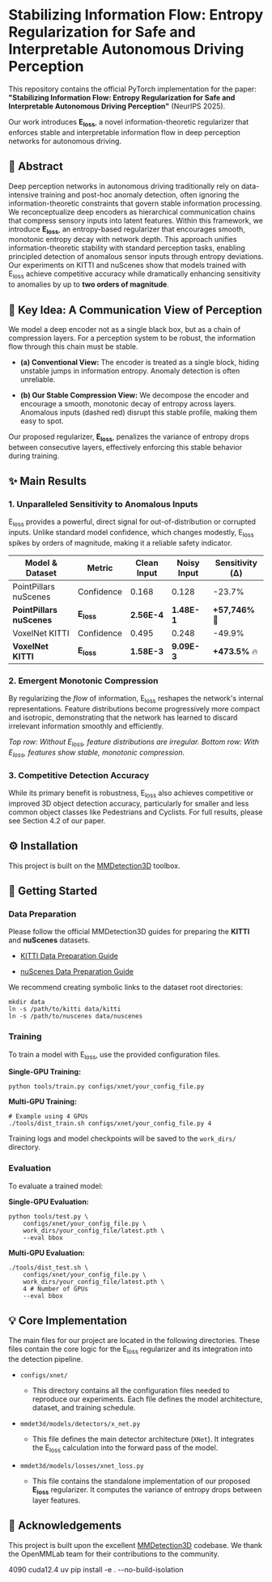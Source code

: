 # Stabilizing Information Flow: Entropy Regularization for Safe and Interpretable Autonomous Driving Perception

This repository contains the official PyTorch implementation for the paper: **"Stabilizing Information Flow: Entropy Regularization for Safe and Interpretable Autonomous Driving Perception"** (NeurIPS 2025).

Our work introduces **E<sub>loss</sub>**, a novel information-theoretic regularizer that enforces stable and interpretable information flow in deep perception networks for autonomous driving.

## 🎯 Abstract

Deep perception networks in autonomous driving traditionally rely on data-intensive training and post-hoc anomaly detection, often ignoring the information-theoretic constraints that govern stable information processing. We reconceptualize deep encoders as hierarchical communication chains that compress sensory inputs into latent features. Within this framework, we introduce **E<sub>loss</sub>**, an entropy-based regularizer that encourages smooth, monotonic entropy decay with network depth. This approach unifies information-theoretic stability with standard perception tasks, enabling principled detection of anomalous sensor inputs through entropy deviations. Our experiments on KITTI and nuScenes show that models trained with E<sub>loss</sub> achieve competitive accuracy while dramatically enhancing sensitivity to anomalies by up to **two orders of magnitude**.

## 🔑 Key Idea: A Communication View of Perception

We model a deep encoder not as a single black box, but as a chain of compression layers. For a perception system to be robust, the information flow through this chain must be stable.

* **(a) Conventional View:** The encoder is treated as a single block, hiding unstable jumps in information entropy. Anomaly detection is often unreliable.

* **(b) Our Stable Compression View:** We decompose the encoder and encourage a smooth, monotonic decay of entropy across layers. Anomalous inputs (dashed red) disrupt this stable profile, making them easy to spot.

Our proposed regularizer, **E<sub>loss</sub>**, penalizes the variance of entropy drops between consecutive layers, effectively enforcing this stable behavior during training.

## ✨ Main Results

### 1. Unparalleled Sensitivity to Anomalous Inputs

E<sub>loss</sub> provides a powerful, direct signal for out-of-distribution or corrupted inputs. Unlike standard model confidence, which changes modestly, E<sub>loss</sub> spikes by orders of magnitude, making it a reliable safety indicator.

| **Model & Dataset**       | **Metric**           | **Clean Input** | **Noisy Input** | **Sensitivity (Δ)** |
| ------------------------- | -------------------- | --------------- | --------------- | ------------------- |
| PointPillars nuScenes     | Confidence           | 0.168           | 0.128           | -23.7%              |
| **PointPillars nuScenes** | **E<sub>loss</sub>** | **2.56E-4**     | **1.48E-1**     | **+57,746%** 🚀      |
| VoxelNet KITTI            | Confidence           | 0.495           | 0.248           | -49.9%              |
| **VoxelNet KITTI**        | **E<sub>loss</sub>** | **1.58E-3**     | **9.09E-3**     | **+473.5%** 🔥       |

### 2. Emergent Monotonic Compression

By regularizing the *flow* of information, E<sub>loss</sub> reshapes the network's internal representations. Feature distributions become progressively more compact and isotropic, demonstrating that the network has learned to discard irrelevant information smoothly and efficiently.

*Top row: Without E<sub>loss</sub>, feature distributions are irregular. Bottom row: With E<sub>loss</sub>, features show stable, monotonic compression.*

### 3. Competitive Detection Accuracy

While its primary benefit is robustness, E<sub>loss</sub> also achieves competitive or improved 3D object detection accuracy, particularly for smaller and less common object classes like Pedestrians and Cyclists. For full results, please see Section 4.2 of our paper.

## ⚙️ Installation

This project is built on the [MMDetection3D](https://github.com/open-mmlab/mmdetection3d) toolbox.


## 🚀 Getting Started

### Data Preparation

Please follow the official MMDetection3D guides for preparing the **KITTI** and **nuScenes** datasets.

* [KITTI Data Preparation Guide](https://mmdetection3d.readthedocs.io/en/latest/advanced_guides/datasets/kitti.html)

* [nuScenes Data Preparation Guide](https://mmdetection3d.readthedocs.io/en/latest/advanced_guides/datasets/nuscenes.html)

We recommend creating symbolic links to the dataset root directories:

```
mkdir data
ln -s /path/to/kitti data/kitti
ln -s /path/to/nuscenes data/nuscenes

```

### Training

To train a model with E<sub>loss</sub>, use the provided configuration files.

**Single-GPU Training:**

```
python tools/train.py configs/xnet/your_config_file.py

```

**Multi-GPU Training:**

```
# Example using 4 GPUs
./tools/dist_train.sh configs/xnet/your_config_file.py 4

```

Training logs and model checkpoints will be saved to the `work_dirs/` directory.

### Evaluation

To evaluate a trained model:

**Single-GPU Evaluation:**

```
python tools/test.py \
    configs/xnet/your_config_file.py \
    work_dirs/your_config_file/latest.pth \
    --eval bbox

```

**Multi-GPU Evaluation:**

```
./tools/dist_test.sh \
    configs/xnet/your_config_file.py \
    work_dirs/your_config_file/latest.pth \
    4 # Number of GPUs
    --eval bbox

```

## 💡 Core Implementation

The main files for our project are located in the following directories. These files contain the core logic for the E<sub>loss</sub> regularizer and its integration into the detection pipeline.

* `configs/xnet/`

  * This directory contains all the configuration files needed to reproduce our experiments. Each file defines the model architecture, dataset, and training schedule.

* `mmdet3d/models/detectors/x_net.py`

  * This file defines the main detector architecture (`XNet`). It integrates the E<sub>loss</sub> calculation into the forward pass of the model.

* `mmdet3d/models/losses/xnet_loss.py`

  * This file contains the standalone implementation of our proposed **E<sub>loss</sub>** regularizer. It computes the variance of entropy drops between layer features.

## 🙏 Acknowledgements

This project is built upon the excellent [MMDetection3D](https://github.com/open-mmlab/mmdetection3d) codebase. We thank the OpenMMLab team for their contributions to the community.

4090 cuda12.4
uv pip install -e . --no-build-isolation

